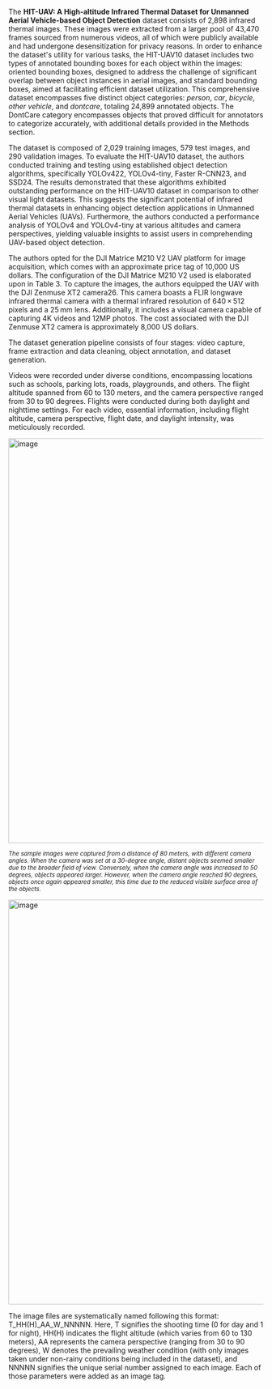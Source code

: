 The **HIT-UAV: A High-altitude Infrared Thermal Dataset for Unmanned Aerial Vehicle-based Object Detection** dataset consists of 2,898 infrared thermal images. These images were extracted from a larger pool of 43,470 frames sourced from numerous videos, all of which were publicly available and had undergone desensitization for privacy reasons. In order to enhance the dataset's utility for various tasks, the HIT-UAV10 dataset includes two types of annotated bounding boxes for each object within the images: oriented bounding boxes, designed to address the challenge of significant overlap between object instances in aerial images, and standard bounding boxes, aimed at facilitating efficient dataset utilization. This comprehensive dataset encompasses five distinct object categories: *person*, *car*, *bicycle*, *other vehicle*, and *dontcare*, totaling 24,899 annotated objects. The DontCare category encompasses objects that proved difficult for annotators to categorize accurately, with additional details provided in the Methods section.

The dataset is composed of 2,029 training images, 579 test images, and 290 validation images. To evaluate the HIT-UAV10 dataset, the authors conducted training and testing using established object detection algorithms, specifically YOLOv422, YOLOv4-tiny, Faster R-CNN23, and SSD24. The results demonstrated that these algorithms exhibited outstanding performance on the HIT-UAV10 dataset in comparison to other visual light datasets. This suggests the significant potential of infrared thermal datasets in enhancing object detection applications in Unmanned Aerial Vehicles (UAVs). Furthermore, the authors conducted a performance analysis of YOLOv4 and YOLOv4-tiny at various altitudes and camera perspectives, yielding valuable insights to assist users in comprehending UAV-based object detection.

The authors opted for the DJI Matrice M210 V2 UAV platform for image acquisition, which comes with an approximate price tag of 10,000 US dollars. The configuration of the DJI Matrice M210 V2 used is elaborated upon in Table 3. To capture the images, the authors equipped the UAV with the DJI Zenmuse XT2 camera26. This camera boasts a FLIR longwave infrared thermal camera with a thermal infrared resolution of 640 × 512 pixels and a 25 mm lens. Additionally, it includes a visual camera capable of capturing 4K videos and 12MP photos. The cost associated with the DJI Zenmuse XT2 camera is approximately 8,000 US dollars.

The dataset generation pipeline consists of four stages: video capture, frame extraction and data cleaning, object annotation, and dataset generation.

Videos were recorded under diverse conditions, encompassing locations such as schools, parking lots, roads, playgrounds, and others. The flight altitude spanned from 60 to 130 meters, and the camera perspective ranged from 30 to 90 degrees. Flights were conducted during both daylight and nighttime settings. For each video, essential information, including flight altitude, camera perspective, flight date, and daylight intensity, was meticulously recorded.

<img src="https://github.com/dataset-ninja/hit-uav/assets/115161827/fc9b0df9-5f3b-4bf4-a105-5bb06d0260ca" alt="image" width="800">

<span style="font-size: smaller; font-style: italic;">The sample images were captured from a distance of 80 meters, with different camera angles. When the camera was set at a 30-degree angle, distant objects seemed smaller due to the broader field of view. Conversely, when the camera angle was increased to 50 degrees, objects appeared larger. However, when the camera angle reached 90 degrees, objects once again appeared smaller, this time due to the reduced visible surface area of the objects.</span>

<img src="https://github.com/dataset-ninja/hit-uav/assets/115161827/553d9414-d98f-4ac7-adc7-a31308684b66" alt="image" width="800">

The image files are systematically named following this format: T_HH(H)_AA_W_NNNNN. Here, T signifies the shooting time (0 for day and 1 for night), HH(H) indicates the flight altitude (which varies from 60 to 130 meters), AA represents the camera perspective (ranging from 30 to 90 degrees), W denotes the prevailing weather condition (with only images taken under non-rainy conditions being included in the dataset), and NNNNN signifies the unique serial number assigned to each image. Each of those parameters were added as an image tag.





